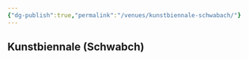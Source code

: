 ```yaml
---
{"dg-publish":true,"permalink":"/venues/kunstbiennale-schwabach/"}
---
```


## Kunstbiennale (Schwabch)